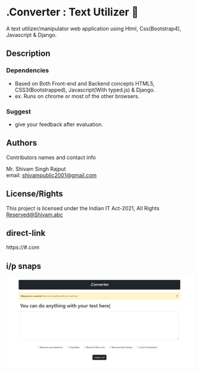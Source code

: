 # .Converter : Text Utilizer :partying_face:

A text utilizer/manipulator web application using Html, Css(Bootstrap4), Javascript & Django.

## Description



### Dependencies

* Based on Both Front-end and Backend concepts HTML5, CSS3(Bootstrapped), Javascript(With typed.js) & Django.
* ex. Runs on chrome or most of the other browsers.

### Suggest
* give your feedback after evaluation.

## Authors

Contributors names and contact info

Mr. Shivam Singh Rajput  
email: shivampublic2001@gmail.com

## License/Rights

This project is licensed under the Indian IT Act-2021, All Rights Reserved@Shivam.abc

## direct-link

https://#.com

## i/p snaps

![Test Image](https://github.com/gitinit-shivamrathour/gitinit-dotconverter.github.io/blob/main/Screenshot%202022-07-12%20010826.png)
